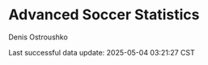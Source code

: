 # Advanced Soccer Statistics
Denis Ostroushko

<!-- gfm -->

Last successful data update: 2025-05-04 03:21:27 CST
